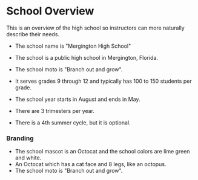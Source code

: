 # School Overview

This is an overview of the high school so instructors can more naturally describe their needs.

- The school name is "Mergington High School"
- The school is a public high school in Mergington, Florida.
- The school moto is "Branch out and grow".
- It serves grades 9 through 12 and typically has 100 to 150 students per grade.

- The school year starts in August and ends in May.
- There are 3 trimesters per year.
- There is a 4th summer cycle, but it is optional.

### Branding

- The school mascot is an Octocat and the school colors are lime green and white.
- An Octocat which has a cat face and 8 legs, like an octopus.
- The school moto is "Branch out and grow".